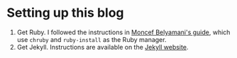 # Setting up this blog

1. Get Ruby. I followed the instructions in [Moncef Belyamani's guide](https://www.moncefbelyamani.com/the-definitive-guide-to-installing-ruby-gems-on-a-mac/), which use `chruby` and `ruby-install` as the Ruby manager.
1. Get Jekyll. Instructions are available on the [Jekyll website](https://jekyllrb.com/docs/).